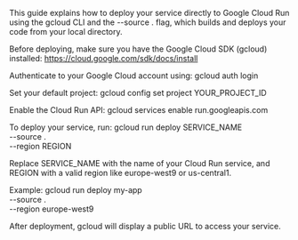 This guide explains how to deploy your service directly to Google Cloud Run using the gcloud CLI and the --source . flag, which builds and deploys your code from your local directory.

Before deploying, make sure you have the Google Cloud SDK (gcloud) installed: https://cloud.google.com/sdk/docs/install

Authenticate to your Google Cloud account using:
gcloud auth login

Set your default project:
gcloud config set project YOUR_PROJECT_ID

Enable the Cloud Run API:
gcloud services enable run.googleapis.com


To deploy your service, run:
gcloud run deploy SERVICE_NAME \
  --source . \
  --region REGION

Replace SERVICE_NAME with the name of your Cloud Run service, and REGION with a valid region like europe-west9 or us-central1.

Example:
gcloud run deploy my-app \
  --source . \
  --region europe-west9

After deployment, gcloud will display a public URL to access your service.